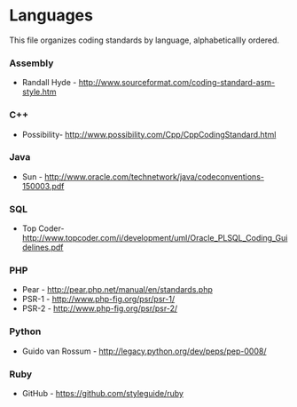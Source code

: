 Languages
=========

This file organizes coding standards by language, alphabeticallly ordered.

### Assembly

* Randall Hyde - http://www.sourceformat.com/coding-standard-asm-style.htm

### C++

* Possibility- http://www.possibility.com/Cpp/CppCodingStandard.html

### Java

* Sun - http://www.oracle.com/technetwork/java/codeconventions-150003.pdf

### SQL

* Top Coder- http://www.topcoder.com/i/development/uml/Oracle_PLSQL_Coding_Guidelines.pdf

### PHP

* Pear - http://pear.php.net/manual/en/standards.php
* PSR-1 - http://www.php-fig.org/psr/psr-1/
* PSR-2 - http://www.php-fig.org/psr/psr-2/

### Python

* Guido van Rossum - http://legacy.python.org/dev/peps/pep-0008/

### Ruby

* GitHub - https://github.com/styleguide/ruby
